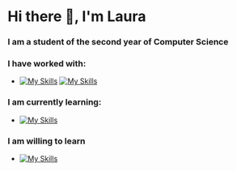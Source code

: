 # Hi there 👋,  I'm Laura

<!--
**Green0x0y/Green0x0y** is a ✨ _special_ ✨ repository because its `README.md` (this file) appears on your GitHub profile.

Here are some ideas to get you started:

- 🔭 I’m currently working on ...
- 🌱 I’m currently learning ...
- 👯 I’m looking to collaborate on ...
- 🤔 I’m looking for help with ...
- 💬 Ask me about ...
- 📫 How to reach me: ...
- 😄 Pronouns: ...
- ⚡ Fun fact: ...
-->
### I am a student of the second year of Computer Science

### I have worked with:
 - [![My Skills](https://skillicons.dev/icons?i=python,java,c,cpp,css,html,angular,javascript,maven,mongodb&perline=20)](https://skillicons.dev)
 [![My Skills](https://skillicons.dev/icons?i=typescript,firebase,mysql,git,linux,r,julia,scala,haskell,postman&perline=20)](https://skillicons.dev)
 
### I am currently learning:
- [![My Skills](https://skillicons.dev/icons?i=spring,hibernate,go&perline=20)](https://skillicons.dev)
### I am willing to learn
- [![My Skills](https://skillicons.dev/icons?i=django,react,docker,postgresql,gcp,kubernetes,kafka&perline=20)](https://skillicons.dev)

